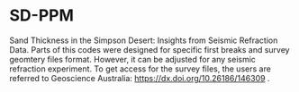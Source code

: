 # SD-PPM
Sand Thickness in the Simpson Desert: Insights from Seismic Refraction Data.
Parts of this codes were designed for specific first breaks and survey geomtery files format. However, it can be adjusted for any seismic refraction experiment.
To get access for the survey files, the users are referred to Geoscience Australia: https://dx.doi.org/10.26186/146309 .   
